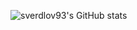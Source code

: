 ![sverdlov93's GitHub stats](https://github-readme-stats.vercel.app/api?username=sverdlov93&hide=stars&count_private=true&show_icons=true&include_all_commits=true&theme=dark)
